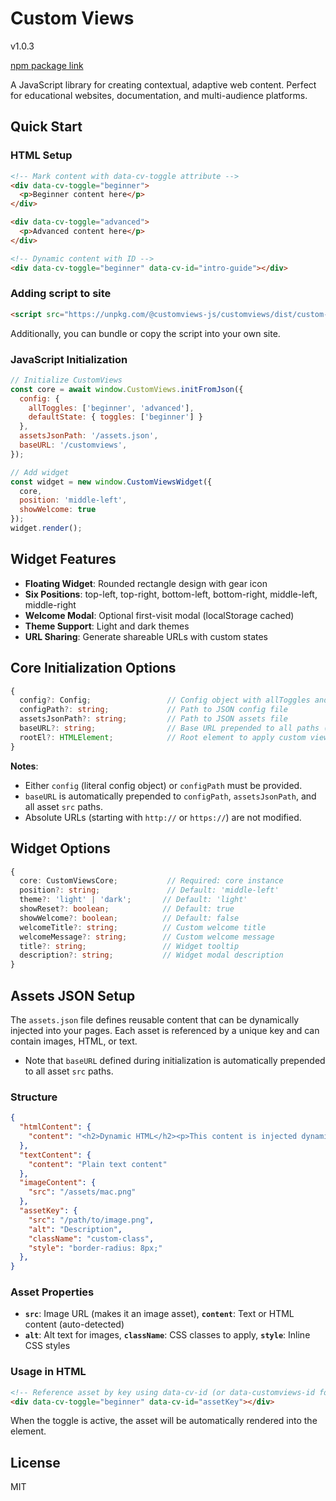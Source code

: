 # Custom Views

v1.0.3

[npm package link](https://www.npmjs.com/package/@customviews-js/customviews)

A JavaScript library for creating contextual, adaptive web content. Perfect for educational websites, documentation, and multi-audience platforms.

## Quick Start

### HTML Setup

```html
<!-- Mark content with data-cv-toggle attribute -->
<div data-cv-toggle="beginner">
  <p>Beginner content here</p>
</div>

<div data-cv-toggle="advanced">
  <p>Advanced content here</p>
</div>

<!-- Dynamic content with ID -->
<div data-cv-toggle="beginner" data-cv-id="intro-guide"></div>
```

### Adding script to site

```html
<script src="https://unpkg.com/@customviews-js/customviews/dist/custom-views.umd.min.js"/>
```
Additionally, you can bundle or copy the script into your own site.


### JavaScript Initialization

```javascript
// Initialize CustomViews
const core = await window.CustomViews.initFromJson({
  config: {
    allToggles: ['beginner', 'advanced'],
    defaultState: { toggles: ['beginner'] }
  },
  assetsJsonPath: '/assets.json',
  baseURL: '/customviews',
});

// Add widget
const widget = new window.CustomViewsWidget({
  core,
  position: 'middle-left',
  showWelcome: true
});
widget.render();
```

## Widget Features

- **Floating Widget**: Rounded rectangle design with gear icon
- **Six Positions**: top-left, top-right, bottom-left, bottom-right, middle-left, middle-right
- **Welcome Modal**: Optional first-visit modal (localStorage cached)
- **Theme Support**: Light and dark themes
- **URL Sharing**: Generate shareable URLs with custom states

## Core Initialization Options

```typescript
{
  config?: Config;                 // Config object with allToggles and defaultState
  configPath?: string;             // Path to JSON config file
  assetsJsonPath?: string;         // Path to JSON assets file
  baseURL?: string;                // Base URL prepended to all paths (e.g., '/customviews')
  rootEl?: HTMLElement;            // Root element to apply custom views (default: document.body)
}
```

**Notes**: 
- Either `config` (literal config object) or `configPath` must be provided.
- `baseURL` is automatically prepended to `configPath`, `assetsJsonPath`, and all asset `src` paths.
- Absolute URLs (starting with `http://` or `https://`) are not modified.

## Widget Options

```typescript
{
  core: CustomViewsCore;           // Required: core instance
  position?: string;               // Default: 'middle-left'
  theme?: 'light' | 'dark';       // Default: 'light'
  showReset?: boolean;            // Default: true
  showWelcome?: boolean;          // Default: false
  welcomeTitle?: string;          // Custom welcome title
  welcomeMessage?: string;        // Custom welcome message
  title?: string;                 // Widget tooltip
  description?: string;           // Widget modal description
}
```

## Assets JSON Setup

The `assets.json` file defines reusable content that can be dynamically injected into your pages. Each asset is referenced by a unique key and can contain images, HTML, or text.
* Note that `baseURL` defined during initialization is automatically prepended to all asset `src` paths.

### Structure

```json
{
  "htmlContent": {
    "content": "<h2>Dynamic HTML</h2><p>This content is injected dynamically.</p>"
  },
  "textContent": {
    "content": "Plain text content"
  },
  "imageContent": {
    "src": "/assets/mac.png"
  },
  "assetKey": {
    "src": "/path/to/image.png",
    "alt": "Description",
    "className": "custom-class",
    "style": "border-radius: 8px;"
  },
}
```

### Asset Properties

- **`src`**: Image URL (makes it an image asset), **`content`**: Text or HTML content (auto-detected)
- **`alt`**: Alt text for images, **`className`**: CSS classes to apply, **`style`**: Inline CSS styles

### Usage in HTML

```html
<!-- Reference asset by key using data-cv-id (or data-customviews-id for backward compatibility) -->
<div data-cv-toggle="beginner" data-cv-id="assetKey"></div>
```

When the toggle is active, the asset will be automatically rendered into the element.


## License

MIT